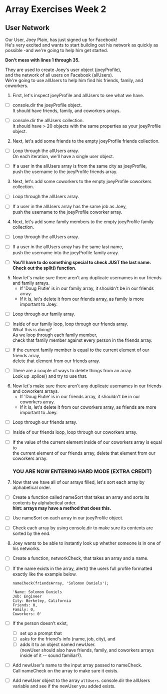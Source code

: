 # Array Exercises Week 2

## User Network

Our User, Joey Plain, has just signed up for Facebook!  
He's very excited and wants to start building out his network as quickly as possible  -and we're going to help him get started.

**Don't mess with lines 1 through 35.**

They are used to create Joey's user object (joeyProfile),  
and the network of all users on Facebook (allUsers).  
We're going to use allUsers to help him find his friends, family, and coworkers.

1) First, let's inspect joeyProfile and allUsers to see what we have.

* [ ] console.dir the joeyProfile object.  
   It should have friends, family, and coworkers arrays.

* [ ] console.dir the allUsers collection.  
   It should have > 20 objects with the same properties as your joeyProfile object.

2) Next, let's add some friends to the empty joeyProfile friends collection.
    
* [ ] Loop through the allUsers array.  
     On each iteration, we'll have a single user object. 
    
* [ ] If a user in the allUsers array is from the same city as joeyProfile,  
     push the username to the joeyProfile friends array.

3) Next, let's add some coworkers to the empty joeyProfile coworkers collection.
  
* [ ] Loop through the allUsers array.
  
* [ ] If a user in the allUsers array has the same job as Joey,  
   push the username to the joeyProfile coworker array.

4) Next, let's add some family members to the empty joeyProfile family collection.
  
* [ ] Loop through the allUsers array.
  
* [ ] If a user in the allUsers array has the same last name,  
   push the username into the joeyProfile family array.
  
* [ ] **You'll have to do something special to check JUST the last name.  
   Check out the split() function.**

5) Now let's make sure there aren't any duplicate usernames in our friends and family arrays.  
   *  If 'Doug Flutie' is in our family array, it shouldn't be in our friends array.  
   *  If it is, let's delete it from our friends array, as family is more important to Joey.
   
* [ ] Loop through our family array.
   
* [ ] Inside of our family loop, loop through our friends array.  
   What this is doing?  
   As we loop through each family member,  
   check that family member against every person in the friends array.  
   
* [ ] If the current family member is equal to the current element of our friends array,  
   delete that element from our friends array.
   
* [ ] There are a couple of ways to delete things from an array.  
   Look up .splice() and try to use that.

6) Now let's make sure there aren't any duplicate usernames in our friends and coworkers arrays.  
   *  If 'Doug Flutie' is in our friends array, it shouldn't be in our coworkers array.  
   *  If it is, let's delete it from our coworkers array, as friends are more important to Joey.
   
* [ ] Loop through our friends array.
   
* [ ] Inside of our friends loop, loop through our coworkers array.
   
* [ ] If the value of the current element inside of our coworkers array is equal to  
   the current element of our friends array, delete that element from our coworkers array.

    ### YOU ARE NOW ENTERING HARD MODE (EXTRA CREDIT)

7) Now that we have all of our arrays filled, let's sort each array by alphabetical order.

* [ ] Create a function called nameSort that takes an array and sorts its contents by alphabetical order.  
   **hint: arrays may have a method that does this.**

* [ ] Use nameSort on each array in our joeyProfile object.

* [ ] Check each array by using console.dir to make sure its contents are sorted by the end.

8) Joey wants to be able to instantly look up whether someone is in one of his networks.

* [ ] Create a function, networkCheck, that takes an array and a name.

* [ ] If the name exists in the array, alert() the users full profile formatted exactly like the example below.

     ```
    nameCheck(friendsArray, 'Solomon Daniels');

    'Name: Solomon Daniels
    Job: Engineer
    City: Berkeley, California
    Friends: 0,
    Family: 0,
    Coworkers: 0'
    ```
* [ ] If the person doesn't exist,
   * [ ] set up a prompt that  
   * [ ]  asks for the friend's info (name, job, city), and  
   * [ ]  adds it to an object named newUser.  
   (newUser should also have friends, family, and coworkers arrays inside of it -- sound familiar?).

* [ ] Add newUser's name to the input array passed to nameCheck.  
   Call nameCheck on the array to make sure it exists.
   
* [ ] Add newUser object to the array `allUsers`.
     console.dir the allUsers variable and see if the newUser you added exists.
